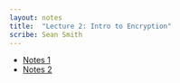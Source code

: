 ```yaml
---
layout: notes
title:  "Lecture 2: Intro to Encryption"
scribe: Sean Smith
---
```


* [Notes 1](/notes/1-24-17.pdf)
* [Notes 2](/notes/1-23-17.pdf)